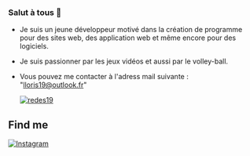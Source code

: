 ### Salut à tous 👋

- Je suis un jeune développeur motivé dans la création de programme pour des sites web, des application web et même encore pour des logiciels.
- Je suis passionner par les jeux vidéos et aussi par le volley-ball.

- Vous pouvez me contacter à l'adress mail suivante : "lloris19@outlook.fr"

  [![redes19](https://github-profile-trophy.vercel.app/?username=redes19&theme=onedark&rank=SECRET,SSS,SS,S,AAA,AA,A&no-bg=true&no-frame=true&margin-w=16)](https://github.com/ryo-ma/github-profile-trophy)

## Find me
[![Instagram](https://img.shields.io/badge/-Instagram-FF91A4?&logo=Instagram&logoColor=fff)](https://www.instagram.com/loris_lrti/)

